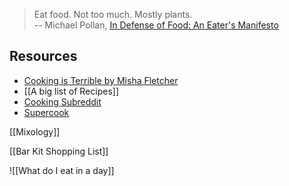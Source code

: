 > Eat food. Not too much. Mostly plants.  
> -- Michael Pollan, [In Defense of Food: An Eater's Manifesto](https://www.amazon.com/Defense-Food-Eaters-Manifesto/dp/1594201455)

Resources
---

- [Cooking is Terrible by Misha Fletcher](https://books2read.com/cookingisterrible)
- [[A big list of Recipes]]
- [Cooking Subreddit](http://www.reddit.com/r/Cooking/)
- [Supercook](https://www.supercook.com/)



[[Mixology]]

[[Bar Kit Shopping List]]


![[What do I eat in a day]]
